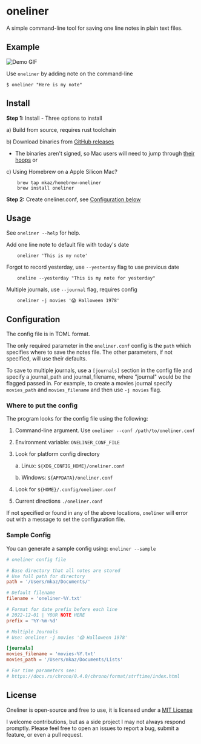 # oneliner

A simple command-line tool for saving one line notes in plain text files.

## Example

![Demo GIF](https://user-images.githubusercontent.com/45363/206862140-a7fc3b36-a23e-40ea-8a0f-acfcc5636ecd.gif)

Use `oneliner` by adding note on the command-line

```
$ oneliner "Here is my note"
```

## Install

**Step 1:** Install - Three options to install

a) Build from source, requires rust toolchain

b) Download binaries from [GitHub releases](https://github.com/mkaz/oneliner/releases)

-   The binaries aren't signed, so Mac users will need to jump through [their hoops](https://support.apple.com/en-us/HT202491) or

c) Using Homebrew on a Apple Silicon Mac?

```
	brew tap mkaz/homebrew-oneliner
	brew install oneliner
```

**Step 2:** Create oneliner.conf, see [Configuration below](#configuration)

## Usage

See `oneliner --help` for help.

Add one line note to default file with today's date

```
    oneliner 'This is my note'
```

Forgot to record yesterday, use `--yesterday` flag to use previous date

```
    oneline --yesterday "This is my note for yesterday"
```

Multiple journals, use `--journal` flag, requires config

```
    oneliner -j movies '😱 Halloween 1978'
```

## Configuration

The config file is in TOML format.

The only required parameter in the `oneliner.conf` config is the `path` which specifies where to save the notes file. The other parameters, if not specified, will use their defaults.

To save to multiple journals, use a `[journals]` section in the config file and specify a journal_path and journal_filename, where "journal" would be the flagged passed in. For example, to create a movies journal specify `movies_path` and `movies_filename` and then use `-j movies` flag.

### Where to put the config

The program looks for the config file using the following:

1. Command-line argument. Use `oneliner --conf /path/to/oneliner.conf`

2. Environment variable: `ONELINER_CONF_FILE`

3. Look for platform config directory

    a. Linux: `${XDG_CONFIG_HOME}/oneliner.conf`

    b. Windows: `${APPDATA}/oneliner.conf`

4. Look for `${HOME}/.config/oneliner.conf`

5. Current directions `./oneliner.conf`

If not specified or found in any of the above locations, `oneliner` will error out with a message to set the configuration file.

### Sample Config

You can generate a sample config using: `oneliner --sample`

```toml
# oneliner config file

# Base directory that all notes are stored
# Use full path for directory
path = '/Users/mkaz/Documents/'

# Default filename
filename = 'oneliner-%Y.txt'

# Format for date prefix before each line
# 2022-12-01 | YOUR NOTE HERE
prefix = '%Y-%m-%d'

# Multiple Journals
# Use: oneliner -j movies '😱 Halloween 1978'

[journals]
movies_filename = 'movies-%Y.txt'
movies_path = '/Users/mkaz/Documents/Lists'

# For time parameters see:
# https://docs.rs/chrono/0.4.0/chrono/format/strftime/index.html
```

## License

Oneliner is open-source and free to use, it is licensed under a [MIT License](https://opensource.org/licenses/MIT)

I welcome contributions, but as a side project I may not always respond promptly. Please feel free to open an issues to report a bug, submit a feature, or even a pull request.
